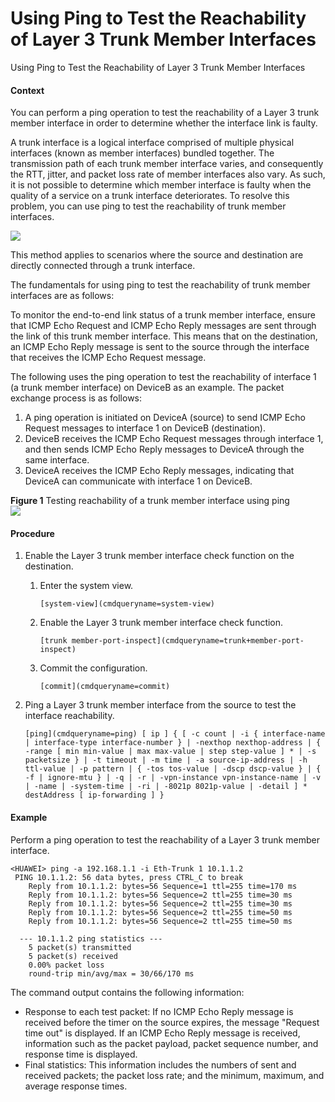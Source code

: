 Using Ping to Test the Reachability of Layer 3 Trunk Member Interfaces
======================================================================

Using Ping to Test the Reachability of Layer 3 Trunk Member Interfaces

#### Context

You can perform a ping operation to test the reachability of a Layer 3 trunk member interface in order to determine whether the interface link is faulty.

A trunk interface is a logical interface comprised of multiple physical interfaces (known as member interfaces) bundled together. The transmission path of each trunk member interface varies, and consequently the RTT, jitter, and packet loss rate of member interfaces also vary. As such, it is not possible to determine which member interface is faulty when the quality of a service on a trunk interface deteriorates. To resolve this problem, you can use ping to test the reachability of trunk member interfaces.

![](../public_sys-resources/note_3.0-en-us.png) 

This method applies to scenarios where the source and destination are directly connected through a trunk interface.

The fundamentals for using ping to test the reachability of trunk member interfaces are as follows:

To monitor the end-to-end link status of a trunk member interface, ensure that ICMP Echo Request and ICMP Echo Reply messages are sent through the link of this trunk member interface. This means that on the destination, an ICMP Echo Reply message is sent to the source through the interface that receives the ICMP Echo Request message.

The following uses the ping operation to test the reachability of interface 1 (a trunk member interface) on DeviceB as an example. The packet exchange process is as follows:

1. A ping operation is initiated on DeviceA (source) to send ICMP Echo Request messages to interface 1 on DeviceB (destination).
2. DeviceB receives the ICMP Echo Request messages through interface 1, and then sends ICMP Echo Reply messages to DeviceA through the same interface.
3. DeviceA receives the ICMP Echo Reply messages, indicating that DeviceA can communicate with interface 1 on DeviceB.

**Figure 1** Testing reachability of a trunk member interface using ping  
![](figure/en-us_image_0000001130625010.png)

#### Procedure

1. Enable the Layer 3 trunk member interface check function on the destination.
   1. Enter the system view.
      
      
      ```
      [system-view](cmdqueryname=system-view)
      ```
   2. Enable the Layer 3 trunk member interface check function.
      
      
      ```
      [trunk member-port-inspect](cmdqueryname=trunk+member-port-inspect)
      ```
   3. Commit the configuration.
      
      
      ```
      [commit](cmdqueryname=commit)
      ```
2. Ping a Layer 3 trunk member interface from the source to test the interface reachability.
   
   
   ```
   [ping](cmdqueryname=ping) [ ip ] { [ -c count | -i { interface-name | interface-type interface-number } | -nexthop nexthop-address | { -range [ min min-value | max max-value | step step-value ] * | -s packetsize } | -t timeout | -m time | -a source-ip-address | -h ttl-value | -p pattern | { -tos tos-value | -dscp dscp-value } | { -f | ignore-mtu } | -q | -r | -vpn-instance vpn-instance-name | -v | -name | -system-time | -ri | -8021p 8021p-value | -detail ] * destAddress [ ip-forwarding ] }
   ```

#### Example

Perform a ping operation to test the reachability of a Layer 3 trunk member interface.

```
<HUAWEI> ping -a 192.168.1.1 -i Eth-Trunk 1 10.1.1.2
 PING 10.1.1.2: 56 data bytes, press CTRL_C to break
    Reply from 10.1.1.2: bytes=56 Sequence=1 ttl=255 time=170 ms
    Reply from 10.1.1.2: bytes=56 Sequence=2 ttl=255 time=30 ms
    Reply from 10.1.1.2: bytes=56 Sequence=2 ttl=255 time=30 ms
    Reply from 10.1.1.2: bytes=56 Sequence=2 ttl=255 time=50 ms
    Reply from 10.1.1.2: bytes=56 Sequence=2 ttl=255 time=50 ms    

  --- 10.1.1.2 ping statistics ---
    5 packet(s) transmitted
    5 packet(s) received
    0.00% packet loss
    round-trip min/avg/max = 30/66/170 ms
```

The command output contains the following information:

* Response to each test packet: If no ICMP Echo Reply message is received before the timer on the source expires, the message "Request time out" is displayed. If an ICMP Echo Reply message is received, information such as the packet payload, packet sequence number, and response time is displayed.
* Final statistics: This information includes the numbers of sent and received packets; the packet loss rate; and the minimum, maximum, and average response times.